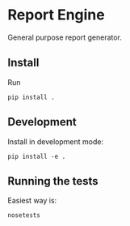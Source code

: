 Report Engine
============

General purpose report generator.

Install
-------

Run 

````
pip install .
````

Development
-----------

Install in development mode:

````
pip install -e .
````

Running the tests
-----------------

Easiest way is:

````
nosetests
````
